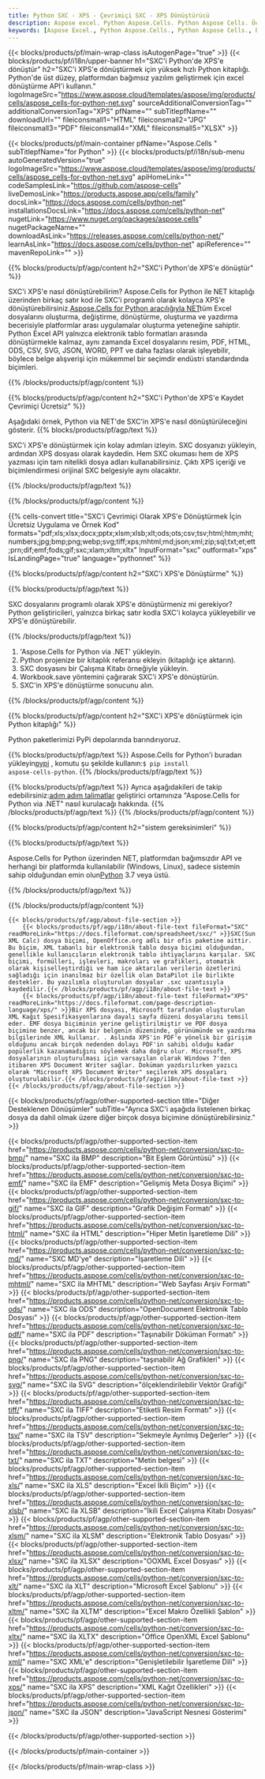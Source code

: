 ```yaml
---
title: Python SXC - XPS - Çevrimiçi SXC - XPS Dönüştürücü
description: Aspose excel. Python Aspose.Cells. Python Aspose Cells. Ücretsiz Çevrimiçi Python SXC'i XPS'e kaydet biçimine dönüştürün. Python SXC - XPS biçimi. SXC'i XPS Python'e kaydedin.
keywords: [Aspose Excel., Python Aspose.Cells., Python Aspose Cells., Python SXC to XPS saveformat., Free Online SXC to XPS Python., Python Convert SXC to XPS]
---
```

{{< blocks/products/pf/main-wrap-class isAutogenPage="true" >}}
{{< blocks/products/pf/i18n/upper-banner h1="SXC\'i Python\'de XPS\'e dönüştür" h2="SXC\'i XPS\'e dönüştürmek için yüksek hızlı Python kitaplığı. Python\'de üst düzey, platformdan bağımsız yazılım geliştirmek için excel dönüştürme API\'i kullanın." logoImageSrc="https://www.aspose.cloud/templates/aspose/img/products/cells/aspose_cells-for-python-net.svg" sourceAdditionalConversionTag="" additionalConversionTag="XPS" pfName="" subTitlepfName="" downloadUrl="" fileiconsmall1="HTML" fileiconsmall2="JPG" fileiconsmall3="PDF" fileiconsmall4="XML" fileiconsmall5="XLSX" >}}

{{< blocks/products/pf/main-container pfName="Aspose.Cells " subTitlepfName="for Python" >}}
{{< blocks/products/pf/i18n/sub-menu autoGeneratedVersion="true" logoImageSrc="https://www.aspose.cloud/templates/aspose/img/products/cells/aspose_cells-for-python-net.svg" apiHomeLink="" codeSamplesLink="https://github.com/aspose-cells" liveDemosLink="https://products.aspose.app/cells/family" docsLink="https://docs.aspose.com/cells/python-net" installationsDocsLink="https://docs.aspose.com/cells/python-net" nugetLink="https://www.nuget.org/packages/aspose.cells" nugetPackageName="" downloadAsLink="https://releases.aspose.com/cells/python-net/" learnAsLink="https://docs.aspose.com/cells/python-net" apiReference="" mavenRepoLink="" >}}


{{% blocks/products/pf/agp/content h2="SXC\'i Python\'de XPS\'e dönüştür" %}}

 SXC'i XPS'e nasıl dönüştürebilirim? Aspose.Cells for Python ile NET kitaplığı üzerinden birkaç satır kod ile SXC'i programlı olarak kolayca XPS'e dönüştürebilirsiniz.[Aspose.Cells for Python aracılığıyla NET](https://pypi.org/project/aspose-cells-python/)tüm Excel dosyalarını oluşturma, değiştirme, dönüştürme, oluşturma ve yazdırma becerisiyle platformlar arası uygulamalar oluşturma yeteneğine sahiptir. Python Excel API yalnızca elektronik tablo formatları arasında dönüştürmekle kalmaz, aynı zamanda Excel dosyalarını resim, PDF, HTML, ODS, CSV, SVG, JSON, WORD, PPT ve daha fazlası olarak işleyebilir, böylece belge alışverişi için mükemmel bir seçimdir endüstri standardında biçimleri.

{{% /blocks/products/pf/agp/content %}}


{{% blocks/products/pf/agp/content h2="SXC\'i Python\'de XPS\'e Kaydet Çevrimiçi Ücretsiz" %}}

Aşağıdaki örnek, Python via NET'de SXC'in XPS'e nasıl dönüştürüleceğini gösterir.
{{% blocks/products/pf/agp/text %}}

SXC'i XPS'e dönüştürmek için kolay adımları izleyin. SXC dosyanızı yükleyin, ardından XPS dosyası olarak kaydedin. Hem SXC okuması hem de XPS yazması için tam nitelikli dosya adları kullanabilirsiniz. Çıktı XPS içeriği ve biçimlendirmesi orijinal SXC belgesiyle aynı olacaktır.

{{% /blocks/products/pf/agp/text %}}

{{% /blocks/products/pf/agp/content %}}

{{% cells-convert title="SXC\'i Çevrimiçi Olarak XPS\'e Dönüştürmek İçin Ücretsiz Uygulama ve Örnek Kod" formats="pdf;xls;xlsx;docx;pptx;xlsm;xlsb;xlt;ods;ots;csv;tsv;html;htm;mht;numbers;jpg;bmp;png;webp;svg;tiff;xps;mhtml;md;json;xml;zip;sql;txt;et;ett;prn;dif;emf;fods;gif;sxc;xlam;xltm;xltx" InputFormat="sxc" outformat="xps" IsLandingPage="true" language="pythonnet" %}}

{{% blocks/products/pf/agp/content h2="SXC\'i XPS\'e Dönüştürme" %}}

{{% blocks/products/pf/agp/text %}}

SXC dosyalarını programlı olarak XPS'e dönüştürmeniz mi gerekiyor? Python geliştiricileri, yalnızca birkaç satır kodla SXC'i kolayca yükleyebilir ve XPS'e dönüştürebilir.

{{% /blocks/products/pf/agp/text %}}

1.  'Aspose.Cells for Python via .NET' yükleyin.
1.  Python projenize bir kitaplık referansı ekleyin (kitaplığı içe aktarın).
1.  SXC dosyasını bir Çalışma Kitabı örneğiyle yükleyin.
1.  Workbook.save yöntemini çağırarak SXC'i XPS'e dönüştürün.
1.  SXC'in XPS'e dönüştürme sonucunu alın.

{{% /blocks/products/pf/agp/content %}}


{{% blocks/products/pf/agp/content h2="SXC\'i XPS\'e dönüştürmek için Python kitaplığı" %}}

Python paketlerimizi PyPi depolarında barındırıyoruz.

{{% blocks/products/pf/agp/text %}}
Aspose.Cells for Python'i buradan yükleyin<a href="https://pypi.org/project/aspose-cells-python/">pypi</a> , komutu şu şekilde kullanın:<code>$ pip install aspose-cells-python</code>.
{{% /blocks/products/pf/agp/text %}}

{{% blocks/products/pf/agp/text %}}
 Ayrıca aşağıdakileri de takip edebilirsiniz:[adım adım talimatlar](https://docs.aspose.com/cells/python-net/getting-started/) geliştirici ortamınıza "Aspose.Cells for Python via .NET" nasıl kurulacağı hakkında.
{{% /blocks/products/pf/agp/text %}}
{{% /blocks/products/pf/agp/content %}}

{{% blocks/products/pf/agp/content h2="sistem gereksinimleri" %}}

{{% blocks/products/pf/agp/text %}}

 Aspose.Cells for Python üzerinden NET, platformdan bağımsızdır API ve herhangi bir platformda kullanılabilir (Windows, Linux), sadece sistemin sahip olduğundan emin olun[Python](https://www.python.org/downloads/) 3.7 veya üstü.
 
{{% /blocks/products/pf/agp/text %}}

{{% /blocks/products/pf/agp/content %}}

<!-- aboutfile Starts -->
    {{< blocks/products/pf/agp/about-file-section >}}
        {{< blocks/products/pf/agp/i18n/about-file-text fileFormat="SXC" readMoreLink="https://docs.fileformat.com/spreadsheet/sxc/" >}}SXC(Sun XML Calc) dosya biçimi, OpenOffice.org adlı bir ofis paketine aittir. Bu biçim, XML tabanlı bir elektronik tablo dosya biçimi olduğundan, genellikle kullanıcıların elektronik tablo ihtiyaçlarını karşılar. SXC biçimi, formülleri, işlevleri, makroları ve grafikleri, otomatik olarak kişiselleştirdiği ve ham içe aktarılan verilerin özetlerini sağladığı için inanılmaz bir özellik olan DataPilot ile birlikte destekler. Bu yazılımla oluşturulan dosyalar .sxc uzantısıyla kaydedilir.{{< /blocks/products/pf/agp/i18n/about-file-text >}}
        {{< blocks/products/pf/agp/i18n/about-file-text fileFormat="XPS" readMoreLink="https://docs.fileformat.com/page-description-language/xps/" >}}Bir XPS dosyası, Microsoft tarafından oluşturulan XML Kağıt Spesifikasyonlarına dayalı sayfa düzeni dosyalarını temsil eder. EMF dosya biçiminin yerine geliştirilmiştir ve PDF dosya biçimine benzer, ancak bir belgenin düzeninde, görünümünde ve yazdırma bilgilerinde XML kullanır. . Aslında XPS'in PDF'e yönelik bir girişim olduğunu ancak birçok nedenden dolayı PDF'in sahibi olduğu kadar popülerlik kazanamadığını söylemek daha doğru olur. Microsoft, XPS dosyalarının oluşturulması için varsayılan olarak Windows 7'den itibaren XPS Document Writer sağlar. Doküman yazdırılırken yazıcı olarak "Microsoft XPS Document Writer" seçilerek XPS dosyaları oluşturulabilir.{{< /blocks/products/pf/agp/i18n/about-file-text >}}
    {{< /blocks/products/pf/agp/about-file-section >}}
<!-- aboutfile Ends -->

{{< blocks/products/pf/agp/other-supported-section title="Diğer Desteklenen Dönüşümler" subTitle="Ayrıca SXC\'i aşağıda listelenen birkaç dosya da dahil olmak üzere diğer birçok dosya biçimine dönüştürebilirsiniz." >}}

{{< blocks/products/pf/agp/other-supported-section-item href="https://products.aspose.com/cells/python-net/conversion/sxc-to-bmp/" name="SXC ila BMP" description="Bit Eşlem Görüntüsü" >}}
{{< blocks/products/pf/agp/other-supported-section-item href="https://products.aspose.com/cells/python-net/conversion/sxc-to-emf/" name="SXC ila EMF" description="Gelişmiş Meta Dosya Biçimi" >}}
{{< blocks/products/pf/agp/other-supported-section-item href="https://products.aspose.com/cells/python-net/conversion/sxc-to-gif/" name="SXC ila GIF" description="Grafik Değişim Formatı" >}}
{{< blocks/products/pf/agp/other-supported-section-item href="https://products.aspose.com/cells/python-net/conversion/sxc-to-html/" name="SXC ila HTML" description="Hiper Metin İşaretleme Dili" >}}
{{< blocks/products/pf/agp/other-supported-section-item href="https://products.aspose.com/cells/python-net/conversion/sxc-to-md/" name="SXC MD\'ye" description="İşaretleme Dili" >}}
{{< blocks/products/pf/agp/other-supported-section-item href="https://products.aspose.com/cells/python-net/conversion/sxc-to-mhtml/" name="SXC ila MHTML" description="Web Sayfası Arşiv Formatı" >}}
{{< blocks/products/pf/agp/other-supported-section-item href="https://products.aspose.com/cells/python-net/conversion/sxc-to-ods/" name="SXC ila ODS" description="OpenDocument Elektronik Tablo Dosyası" >}}
{{< blocks/products/pf/agp/other-supported-section-item href="https://products.aspose.com/cells/python-net/conversion/sxc-to-pdf/" name="SXC ila PDF" description="Taşınabilir Döküman Formatı" >}}
{{< blocks/products/pf/agp/other-supported-section-item href="https://products.aspose.com/cells/python-net/conversion/sxc-to-png/" name="SXC ila PNG" description="taşınabilir Ağ Grafikleri" >}}
{{< blocks/products/pf/agp/other-supported-section-item href="https://products.aspose.com/cells/python-net/conversion/sxc-to-svg/" name="SXC ila SVG" description="ölçeklendirilebilir Vektör Grafiği" >}}
{{< blocks/products/pf/agp/other-supported-section-item href="https://products.aspose.com/cells/python-net/conversion/sxc-to-tiff/" name="SXC ila TIFF" description="Etiketli Resim Formatı" >}}
{{< blocks/products/pf/agp/other-supported-section-item href="https://products.aspose.com/cells/python-net/conversion/sxc-to-tsv/" name="SXC ila TSV" description="Sekmeyle Ayrılmış Değerler" >}}
{{< blocks/products/pf/agp/other-supported-section-item href="https://products.aspose.com/cells/python-net/conversion/sxc-to-txt/" name="SXC ila TXT" description="Metin belgesi" >}}
{{< blocks/products/pf/agp/other-supported-section-item href="https://products.aspose.com/cells/python-net/conversion/sxc-to-xls/" name="SXC ila XLS" description="Excel İkili Biçim" >}}
{{< blocks/products/pf/agp/other-supported-section-item href="https://products.aspose.com/cells/python-net/conversion/sxc-to-xlsb/" name="SXC ila XLSB" description="İkili Excel Çalışma Kitabı Dosyası" >}}
{{< blocks/products/pf/agp/other-supported-section-item href="https://products.aspose.com/cells/python-net/conversion/sxc-to-xlsm/" name="SXC ila XLSM" description="Elektronik Tablo Dosyası" >}}
{{< blocks/products/pf/agp/other-supported-section-item href="https://products.aspose.com/cells/python-net/conversion/sxc-to-xlsx/" name="SXC ila XLSX" description="OOXML Excel Dosyası" >}}
{{< blocks/products/pf/agp/other-supported-section-item href="https://products.aspose.com/cells/python-net/conversion/sxc-to-xlt/" name="SXC ila XLT" description="Microsoft Excel Şablonu" >}}
{{< blocks/products/pf/agp/other-supported-section-item href="https://products.aspose.com/cells/python-net/conversion/sxc-to-xltm/" name="SXC ila XLTM" description="Excel Makro Özellikli Şablon" >}}
{{< blocks/products/pf/agp/other-supported-section-item href="https://products.aspose.com/cells/python-net/conversion/sxc-to-xltx/" name="SXC ila XLTX" description="Office OpenXML Excel Şablonu" >}}
{{< blocks/products/pf/agp/other-supported-section-item href="https://products.aspose.com/cells/python-net/conversion/sxc-to-xml/" name="SXC XML\'e" description="Genişletilebilir İşaretleme Dili" >}}
{{< blocks/products/pf/agp/other-supported-section-item href="https://products.aspose.com/cells/python-net/conversion/sxc-to-xps/" name="SXC ila XPS" description="XML Kağıt Özellikleri" >}}
{{< blocks/products/pf/agp/other-supported-section-item href="https://products.aspose.com/cells/python-net/conversion/sxc-to-json/" name="SXC ila JSON" description="JavaScript Nesnesi Gösterimi" >}}

{{< /blocks/products/pf/agp/other-supported-section >}}

{{< /blocks/products/pf/main-container >}}
    
{{< /blocks/products/pf/main-wrap-class >}}
